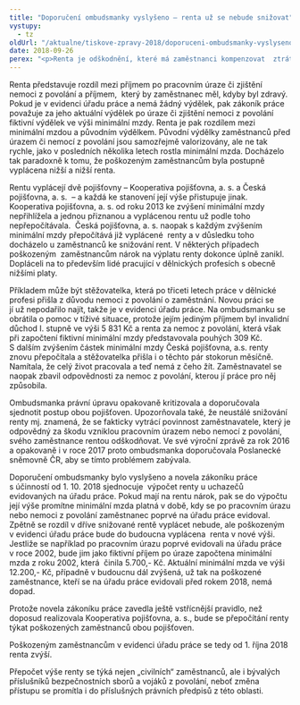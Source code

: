 ```yaml
---
title: "Doporučení ombudsmanky vyslyšeno – renta už se nebude snižovat"
vystupy:
  - tz
oldUrl: "/aktualne/tiskove-zpravy-2018/doporuceni-ombudsmanky-vyslyseno-renta-uz-se-nebude-snizovat"
date: 2018-09-26
perex: "<p>Renta je odškodnění, které má zaměstnanci kompenzovat  ztrátu na výdělku po pracovním úrazu nebo nemoci z povolání v důsledku snížení pracovních schopností. Od 1. října se už  nebude poškozeným zaměstnancům  renta snižovat v důsledku zvyšování  minimální mzdy. Novela zákoníku práce odstraňuje  ve prospěch zaměstnanců dosavadní rozdíly v přístupu odškodňujících pojišťoven ke  způsobu stanovení výše renty, které ombudsmanka dlouhodobě kritizovala. Řada lidí, kteří utrpěli pracovní úraz nebo onemocněli nemocí z povolání, se tak po mnoha letech dočká  přepočítání a zvýšení své renty.</p>"
---
```


<!-- imported from the old website -->

<p>Renta představuje rozdíl mezi příjmem po pracovním úraze či zjištění nemoci z povolání a příjmem,  který by zaměstnanec měl, kdyby byl zdravý. Pokud je v evidenci úřadu práce a nemá žádný výdělek, pak zákoník práce považuje za jeho aktuální výdělek po úraze či zjištění nemoci z povolání  fiktivní výdělek ve výši minimální mzdy. Renta je pak rozdílem mezi minimální mzdou a původním výdělkem. Původní výdělky zaměstnanců před úrazem či nemocí z povolání jsou samozřejmě valorizovány, ale ne tak rychle, jako v posledních několika letech rostla minimální mzda. Docházelo tak paradoxně k tomu, že poškozeným zaměstnancům byla postupně vyplácena nižší a nižší renta.  </p> <p>Rentu vyplácejí dvě pojišťovny – Kooperativa pojišťovna, a. s. a Česká pojišťovna, a. s.  – a každá ke stanovení její výše přistupuje jinak. Kooperativa pojišťovna, a. s. od roku 2013 ke zvýšení minimální mzdy nepřihlížela a jednou přiznanou a vyplácenou rentu už podle toho nepřepočítávala.  Česká pojišťovna, a. s. naopak s každým zvýšením minimální mzdy přepočítává již vyplácené  renty a v důsledku toho docházelo u zaměstnanců ke snižování rent. V některých případech poškozeným  zaměstnancům nárok na výplatu renty dokonce úplně zanikl. Dopláceli na to především lidé pracující v dělnických profesích s obecně nižšími platy.</p> <p>Příkladem může být stěžovatelka, která po třiceti letech práce v dělnické profesi přišla z důvodu nemoci z povolání o zaměstnání. Novou práci se jí už nepodařilo najít, takže je v evidenci úřadu práce. Na ombudsmanku se obrátila o pomoc v tíživé situace, protože jejím jediným příjmem byl invalidní důchod I. stupně ve výši 5 831 Kč a renta za nemoc z povolání, která však při započtení fiktivní minimální mzdy představovala pouhých 309 Kč. S dalším zvýšením částek minimální mzdy Česká pojišťovna, a.s. renty znovu přepočítala a stěžovatelka přišla i o těchto pár stokorun měsíčně. Namítala, že celý život pracovala a teď nemá z čeho žít. Zaměstnavatel se naopak zbavil odpovědnosti za nemoc z povolání, kterou jí práce pro něj způsobila. </p> <p>Ombudsmanka právní úpravu opakovaně kritizovala a doporučovala sjednotit postup obou pojišťoven. Upozorňovala také, že neustálé snižování renty mj. znamená, že se fakticky vytrácí povinnost zaměstnavatele, který je odpovědný za škodu vzniklou pracovním úrazem nebo nemocí z povolání, svého zaměstnance rentou odškodňovat. Ve své výroční zprávě za rok 2016 a opakovaně i v roce 2017 proto ombudsmanka doporučovala Poslanecké sněmovně ČR, aby se tímto problémem zabývala.</p> <p>Doporučení ombudsmanky bylo vyslyšeno a novela zákoníku práce  s účinností od 1. 10. 2018 sjednocuje  výpočet renty u uchazečů evidovaných na úřadu práce. Pokud mají na rentu nárok, pak se do výpočtu její výše promítne minimální mzda platná v době, kdy se po pracovním úrazu nebo nemoci z povolání zaměstnanec poprvé na úřadu práce evidoval. Zpětně se rozdíl v dříve snižované rentě vyplácet nebude, ale poškozeným v evidenci úřadu práce bude do budoucna vyplácena  renta v nové výši. Jestliže se například po pracovním úrazu poprvé evidovali na úřadu práce v roce 2002, bude jim jako fiktivní příjem po úraze započtena minimální mzda z roku 2002, která  činila 5.700,- Kč. Aktuální minimální mzda ve výši 12.200,- Kč, případně v budoucnu dál zvýšená, už tak na poškozené zaměstnance, kteří se na úřadu práce evidovali před rokem 2018, nemá dopad. </p> <p>Protože novela zákoníku práce zavedla ještě vstřícnější pravidlo, než doposud realizovala Kooperativa pojišťovna, a. s., bude se přepočítání renty týkat poškozených zaměstnanců obou pojišťoven. </p> <p>Poškozeným zaměstnancům v evidenci úřadu práce se tedy od 1. října 2018 renta zvýší.</p><p> Přepočet výše renty se týká nejen „civilních“ zaměstnanců, ale i bývalých příslušníků bezpečnostních sborů a vojáků z povolání, neboť změna přístupu se promítla i do příslušných právních předpisů z této oblasti.</p>
